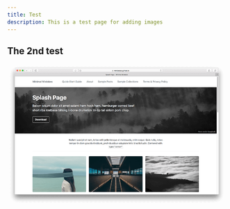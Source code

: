 ```yaml
---
title: Test
description: This is a test page for adding images
---
```


## The 2nd test

![Alt text](mm-layout-splash.png)
